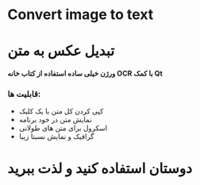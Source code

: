# Convert image to text
# تبدیل عکس به متن 

#### ورژن خیلی ساده استفاده از کتاب خانه OCR با کمک Qt

### قابلیت ها:



* کپی کردن کل متن با یک کلیک
* نمایش متن در خود برنامه
* اسکرول برای متن های طولانی
* گرافیک و نمایش نسبتا زیبا


# دوستان استفاده کنید و لذت ببرید
